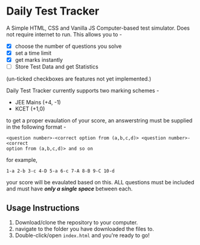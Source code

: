 # Daily Test Tracker

A Simple HTML, CSS and Vanilla JS Computer-based test simulator. Does not
require internet to run.
This allows you to - 

* [x] choose the number of questions you solve
* [x] set a time limit
* [x] get marks instantly
* [ ] Store Test Data and get Statistics

(un-ticked checkboxes are features not yet implemented.)

Daily Test Tracker currently supports two marking schemes -
* JEE Mains (+4, -1)
* KCET (+1,0)

to get a proper evaulation of your score, an answerstring must be supplied in
the following format - 

```
<question number>-<correct option from (a,b,c,d)> <question number>-<correct
option from (a,b,c,d)> and so on
```

for example,

```
1-a 2-b 3-c 4-D 5-a 6-c 7-A 8-B 9-C 10-d 
```

your score will be evaulated based on this. ALL questions must be included and
must have **_only a single space_** between each.

## Usage Instructions

1. Download/clone the repository to your computer.
2. navigate to the folder you have downloaded the files to.
3. Double-click/open `index.html` and you're ready to go!

